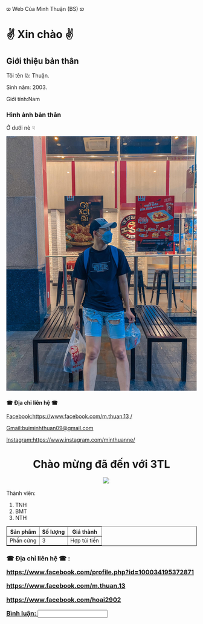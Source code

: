 
<html>
<head>
&piv;	 Web Của Minh Thuận (BS) &piv;	
</head>
<body>

<h1> &#9996;	 Xin chào &#9996;	 </h1>
  <h2>Giới thiệu bản thân</h2>  
<p>Tôi tên là: Thuận.</p>
  <p>Sinh năm: 2003.</p> 
  <p>Giới tính:Nam
<body>
  <h3>Hình ảnh bản thân</h3>
  <p> Ở dưới nè &#9759;	</p>
<img src="bsne.jpg" >
  <h4> &#9742;	 Địa chỉ liên hệ &#9742;	 </h4>
  <p> <a href>Facebook:https://www.facebook.com/m.thuan.13 /</a> 
  <p> <a href>Gmail:buiminhthuan09@gmail.com </a> 
  <p> <a href>Instagram:https://www.instagram.com/minthuanne/ </a> 

 <body>
   <h1 align="center" > Chào mừng đã đến với 3TL </h1>
   <p align="center" >  &#160;	&#160;	&#160;		
<img src="https://3tlpa.com/wp-content/uploads/2021/05/3TL-logo-social-share.jpg">
   <p> Thành viên:</p>
     <ol>
       <li>TNH</li>
       <li>BMT</li>
       <li>NTH</li>
   </ol>
    <table border="1">
   <tr>
      <th>Sản phẩm</th>
     <th>Số lượng</th>
      <th>Giá thành</th>
   </tr>
   <tr>
     <td> Phần cứng </td>
      <td> 3 </td>
     <td> Hợp túi tiền </td>
   </tr>
   
</table>
   <h3> &#9742;	Địa chỉ liên hệ &#9742;	:
     <p> <a href>https://www.facebook.com/profile.php?id=100034195372871 </p>
     <p> <a href>https://www.facebook.com/m.thuan.13 </p>
     <p> <a href>https://www.facebook.com/hoai2902 </p>
       <form>
    <label for="username">Bình luận:
    <input type="text" name="username" id="username">
</form>

</body>
     
